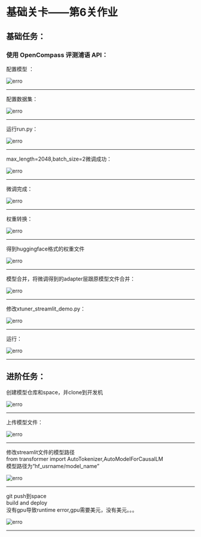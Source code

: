 
# 基础关卡——第6关作业

    
## 基础任务：

### 使用 OpenCompass 评测浦语 API：

配置模型 ：

  
![erro](https://github.com/Victory-7291/AI_Lab/raw/main/images/oc1.png "2024-11-20%2010-52-40.png")

  
-------------------------------------------------------------------------------------------------------------------

  
配置数据集：

  
![erro](https://github.com/Victory-7291/AI_Lab/raw/main/images/oc2.png "2024-11-20%2016-23-28.png")

  
-------------------------------------------------------------------------------------------------------------------


运行run.py：

  
![erro](https://github.com/Victory-7291/AI_Lab/raw/main/images/oc3.png "2024-11-20%2021-42-15.png")

  
-------------------------------------------------------------------------------------------------------------------


max_length=2048,batch_size=2微调成功：

  
![erro](https://github.com/Victory-7291/AI_Lab/blob/main/images/2024-11-23%2011-16-58.png "2024-11-20%2021-42-31.png")

  
-------------------------------------------------------------------------------------------------------------------


微调完成：

  
![erro](https://github.com/Victory-7291/AI_Lab/raw/main/images/2024-11-23%2017-28-07.png "2024-11-20%2021-43-08.png")

  
-------------------------------------------------------------------------------------------------------------------


权重转换：

  
![erro](https://github.com/Victory-7291/AI_Lab/raw/main/images/2024-11-23%2022-34-01.png "2024-11-20%2021-42-31.png")

  
-------------------------------------------------------------------------------------------------------------------


得到huggingface格式的权重文件

![erro](https://github.com/Victory-7291/AI_Lab/raw/main/images/2024-11-23%2022-33-39.png "2024-11-20%2021-42-15.png")

  
-------------------------------------------------------------------------------------------------------------------


模型合并，将微调得到的adapter层跟原模型文件合并：

![erro](https://github.com/Victory-7291/AI_Lab/raw/main/images/2024-11-23%2022-41-44.png "2024-11-20%2021-43-08.png")

  
-------------------------------------------------------------------------------------------------------------------


修改xtuner_streamlit_demo.py：

  
![erro](https://github.com/Victory-7291/AI_Lab/raw/main/images/2024-11-23%2022-44-20.png "2024-11-20%2021-43-50.png")

  
-------------------------------------------------------------------------------------------------------------------


运行：

  
![erro](https://github.com/Victory-7291/AI_Lab/raw/main/images/2024-11-23%2023-26-31.png "2024-11-20%2021-43-50.png")

  
-------------------------------------------------------------------------------------------------------------------


## 进阶任务：



创建模型仓库和space，并clone到开发机

  
![erro](https://github.com/Victory-7291/AI_Lab/raw/main/images/2024-11-24%2022-15-47.png "2024-11-20%2021-42-31.png")

  
-------------------------------------------------------------------------------------------------------------------


上传模型文件：

![erro](https://github.com/Victory-7291/AI_Lab/raw/main/images/2024-11-24%2021-59-29.png "2024-11-20%2021-42-15.png")

  
-------------------------------------------------------------------------------------------------------------------


修改streamlit文件的模型路径<br>from transformer import AutoTokenizer,AutoModelForCausalLM<br>
模型路径为“hf_usrname/model_name”

![erro](https://github.com/Victory-7291/AI_Lab/raw/main/images/2024-11-24%2021-55-49.png "2024-11-20%2021-43-08.png")

  
-------------------------------------------------------------------------------------------------------------------


git push到space<br>build and deploy<br>没有gpu导致runtime error,gpu需要美元，没有美元。。。

  
![erro](https://github.com/Victory-7291/AI_Lab/raw/main/images/2024-11-24%2021-58-10.png "2024-11-20%2021-43-50.png")

  
-------------------------------------------------------------------------------------------------------------------
